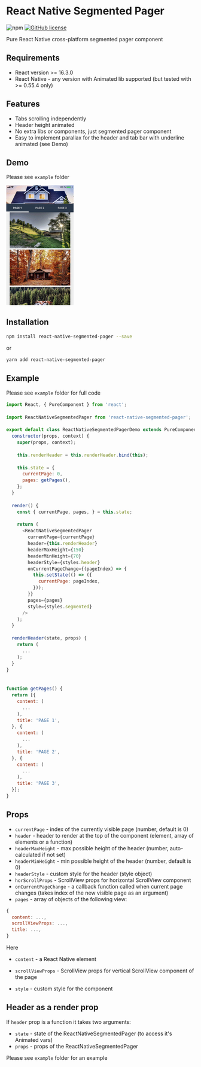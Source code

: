 # React Native Segmented Pager
![npm](https://img.shields.io/npm/v/react-native-segmented-pager.svg)
[![GitHub license](https://img.shields.io/github/license/niloms/react-native-segmented-pager.svg)](https://github.com/niloms/react-native-segmented-pager/blob/master/LICENSE)

Pure React Native cross-platform segmented pager component


## Requirements

- React version >= 16.3.0
- React Native - any version with Animated lib supported (but tested with >= 0.55.4 only)


## Features

- Tabs scrolling independently
- Header height animated
- No extra libs or components, just segmented pager component
- Easy to implement parallax for the header and tab bar with underline animated (see Demo)


## Demo

Please see `example` folder

<img
  src="https://github.com/niloms/react-native-segmented-pager/blob/master/ReactNativeSegmentedPager.gif?raw=true"
  width="180"
/>

## Installation

```sh
npm install react-native-segmented-pager --save
```
or

```sh
yarn add react-native-segmented-pager
```


## Example

Please see `example` folder for full code

```js
import React, { PureComponent } from 'react';

import ReactNativeSegmentedPager from 'react-native-segmented-pager';

export default class ReactNativeSegmentedPagerDemo extends PureComponent {
  constructor(props, context) {
    super(props, context);

    this.renderHeader = this.renderHeader.bind(this);

    this.state = {
      currentPage: 0,
      pages: getPages(),
    };
  }

  render() {
    const { currentPage, pages, } = this.state;

    return (
      <ReactNativeSegmentedPager
        currentPage={currentPage}
        header={this.renderHeader}
        headerMaxHeight={150}
        headerMinHeight={70}
        headerStyle={styles.header}
        onCurrentPageChange={(pageIndex) => {
          this.setState(() => ({
            currentPage: pageIndex,
          }));
        }}
        pages={pages}
        style={styles.segmented}
      />
    );
  }

  renderHeader(state, props) {
    return (
      ...
    );
  }
}


function getPages() {
  return [{
    content: (
      ...
    ),
    title: 'PAGE 1',
  }, {
    content: (
      ...
    ),
    title: 'PAGE 2',
  }, {
    content: (
      ...
    ),
    title: 'PAGE 3',
  }];
}
```


## Props

- `currentPage` - index of the currently visible page (number, default is 0)
- `header` - header to render at the top of the component (element, array of elements or a function)
- `headerMaxHeight` - max possible height of the header (number, auto-calculated if not set)
- `headerMinHeight` - min possible height of the header (number, default is 0)
- `headerStyle` - custom style for the header (style object)
- `horScrollProps` - ScrollView props for horizontal ScrollView component
- `onCurrentPageChange` - a callback function called when current page changes (takes index of the new visible page as an argument)
- `pages` - array of objects of the following view:

```js
{
  content: ...,
  scrollViewProps: ...,
  title: ...,
}
```

Here
- `content` - a React Native element
- `scrollViewProps` - ScrollView props for vertical ScrollView component of the page

- `style` - custom style for the component


## Header as a render prop

If `header` prop is a function it takes two arguments:
- `state` - state of the ReactNativeSegmentedPager (to access it's Animated vars)
- `props` - props of the ReactNativeSegmentedPager

Please see `example` folder for an example
